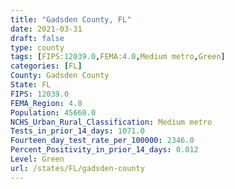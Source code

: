 ```yaml
---
title: "Gadsden County, FL"
date: 2021-03-31
draft: false
type: county
tags: [FIPS:12039.0,FEMA:4.0,Medium metro,Green]
categories: [FL]
County: Gadsden County
State: FL
FIPS: 12039.0
FEMA_Region: 4.0
Population: 45660.0
NCHS_Urban_Rural_Classification: Medium metro
Tests_in_prior_14_days: 1071.0
Fourteen_day_test_rate_per_100000: 2346.0
Percent_Positivity_in_prior_14_days: 0.012
Level: Green
url: /states/FL/gadsden-county
---
```



